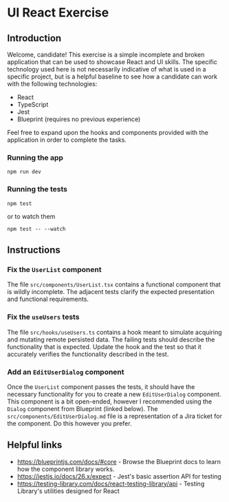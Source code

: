 # UI React Exercise

## Introduction

Welcome, candidate! This exercise is a simple incomplete and broken application that can be used to showcase React and UI skills. The specific technology used here is not necessarily indicative of what is used in a specific project, but is a helpful baseline to see how a candidate can work with the following technologies:

- React
- TypeScript
- Jest
- Blueprint (requires no previous experience)

Feel free to expand upon the hooks and components provided with the application in order to complete the tasks.

### Running the app

`npm run dev`

### Running the tests

`npm test`

or to watch them

`npm test -- --watch`

## Instructions

### Fix the `UserList` component

The file `src/components/UserList.tsx` contains a functional component that is wildly incomplete. The adjacent tests clarify the expected presentation and functional requirements.

### Fix the `useUsers` tests

The file `src/hooks/useUsers.ts` contains a hook meant to simulate acquiring and mutating remote persisted data. The failing tests should describe the functionality that is expected. Update the hook and the test so that it accurately verifies the functionality described in the test.

### Add an `EditUserDialog` component

Once the `UserList` component passes the tests, it should have the necessary functionality for you to create a new `EditUserDialog` component. This component is a bit open-ended, however I recommended using the `Dialog` component from Blueprint (linked below). The `src/components/EditUserDialog.md` file is a representation of a Jira ticket for the component. Do this however you prefer.

## Helpful links

- https://blueprintjs.com/docs/#core - Browse the Blueprint docs to learn how the component library works.
- https://jestjs.io/docs/26.x/expect - Jest's basic assertion API for testing
- https://testing-library.com/docs/react-testing-library/api - Testing Library's utilities designed for React

